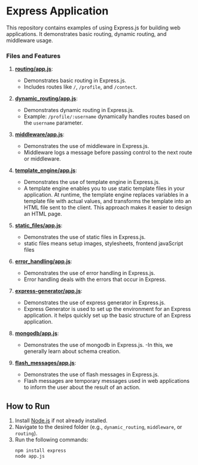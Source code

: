 # Express Application

This repository contains examples of using Express.js for building web applications. It demonstrates basic routing, dynamic routing, and middleware usage.


### Files and Features

1. **[routing/app.js](01routing/app.js)**:
   - Demonstrates basic routing in Express.js.
   - Includes routes like `/`, `/profile`, and `/contect`.


2. **[dynamic_routing/app.js](02dynamic_routing/app.js)**:
   - Demonstrates dynamic routing in Express.js.
   - Example: `/profile/:username` dynamically handles routes based on the `username` parameter.

3. **[middleware/app.js](03middleware/app.js)**:
   - Demonstrates the use of middleware in Express.js.
   - Middleware logs a message before passing control to the next route or middleware.
  
4. **[template_engine/app.js](04template_engine/app.js)**:
   - Demonstrates the use of template engine in Express.js.
   - A template engine enables you to use static template files in your application. At runtime, the template engine
     replaces variables in a template file with actual values, and transforms the template into an HTML file sent to 
     the client. This approach makes it easier to design an HTML page.

5. **[static_files/app.js](05static_files/app.js)**:
   - Demonstrates the use of static files in Express.js.
   - static files means setup images, stylesheets, frontend javaScript files
  
6. **[error_handling/app.js](06error_handling/app.js)**:
   - Demonstrates the use of error handling in Express.js.
   - Error handling deals with the errors that occur in Express.

7. **[express-generator/app.js](07express-generator/app.js)**:
   - Demonstrates the use of express generator in Express.js.
   - Express Generator is used to set up the environment for an Express application. it  helps quickly set up the basic structure of an Express application.
  
8. **[mongodb/app.js](08mongodb/app.js)**:
   - Demonstrates the use of mongodb in Express.js.
   -In this, we generally learn about schema creation.


9. **[flash_messages/app.js](09flash_messages/app.js)**:
   - Demonstrates the use of flash messages in Express.js.
   - Flash messages are temporary messages used in web applications to inform the user about the result of an action.

## How to Run

1. Install [Node.js](https://nodejs.org/) if not already installed.
2. Navigate to the desired folder (e.g., `dynamic_routing`, `middleware`, or `routing`).
3. Run the following commands:
   ```bash
   npm install express
   node app.js
